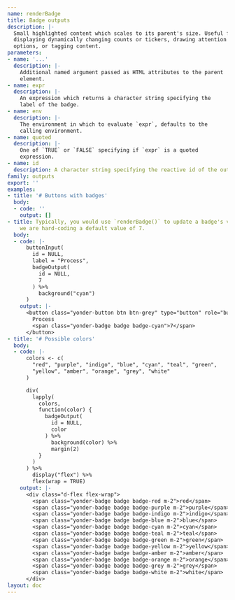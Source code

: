 ```yaml
---
name: renderBadge
title: Badge outputs
description: |-
  Small highlighted content which scales to its parent's size. Useful for
  displaying dynamically changing counts or tickers, drawing attention to new
  options, or tagging content.
parameters:
- name: '...'
  description: |-
    Additional named argument passed as HTML attributes to the parent
    element.
- name: expr
  description: |-
    An expression which returns a character string specifying the
    label of the badge.
- name: env
  description: |-
    The environment in which to evaluate `expr`, defaults to the
    calling environment.
- name: quoted
  description: |-
    One of `TRUE` or `FALSE` specifying if `expr` is a quoted
    expression.
- name: id
  description: A character string specifying the reactive id of the output.
family: outputs
export: ''
examples:
- title: '# Buttons with badges'
  body:
  - code: ''
    output: []
- title: Typically, you would use `renderBadge()` to update a badge's value. Here
    we are hard-coding a default value of 7.
  body:
  - code: |-
      buttonInput(
        id = NULL,
        label = "Process",
        badgeOutput(
          id = NULL,
          7
        ) %>%
          background("cyan")
      )
    output: |-
      <button class="yonder-button btn btn-grey" type="button" role="button">
        Process
        <span class="yonder-badge badge badge-cyan">7</span>
      </button>
- title: '# Possible colors'
  body:
  - code: |-
      colors <- c(
        "red", "purple", "indigo", "blue", "cyan", "teal", "green",
        "yellow", "amber", "orange", "grey", "white"
      )

      div(
        lapply(
          colors,
          function(color) {
            badgeOutput(
              id = NULL,
              color
            ) %>%
              background(color) %>%
              margin(2)
          }
        )
      ) %>%
        display("flex") %>%
        flex(wrap = TRUE)
    output: |-
      <div class="d-flex flex-wrap">
        <span class="yonder-badge badge badge-red m-2">red</span>
        <span class="yonder-badge badge badge-purple m-2">purple</span>
        <span class="yonder-badge badge badge-indigo m-2">indigo</span>
        <span class="yonder-badge badge badge-blue m-2">blue</span>
        <span class="yonder-badge badge badge-cyan m-2">cyan</span>
        <span class="yonder-badge badge badge-teal m-2">teal</span>
        <span class="yonder-badge badge badge-green m-2">green</span>
        <span class="yonder-badge badge badge-yellow m-2">yellow</span>
        <span class="yonder-badge badge badge-amber m-2">amber</span>
        <span class="yonder-badge badge badge-orange m-2">orange</span>
        <span class="yonder-badge badge badge-grey m-2">grey</span>
        <span class="yonder-badge badge badge-white m-2">white</span>
      </div>
layout: doc
---
```

